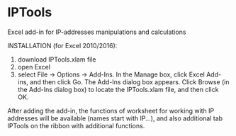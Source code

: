 # IPTools
Excel add-in for IP-addresses manipulations and calculations

INSTALLATION (for Excel 2010/2016):
1) download IPTools.xlam file
2) open Excel
3) select File -> Options -> Add-Ins.
    In the Manage box, click Excel Add-ins, and then click Go.
    The Add-Ins dialog box appears. 
    Click Browse (in the Add-Ins dialog box) to locate the IPTools.xlam file, and then click OK.

After adding the add-in, the functions of worksheet for working with IP addresses will be available (names start with IP...), and also additional tab IPTools on the ribbon with additional functions.
